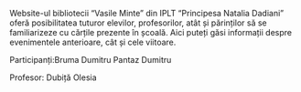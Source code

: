Website-ul bibliotecii “Vasile Minte” 
din IPLT “Principesa Natalia Dadiani” oferă 
posibilitatea tuturor elevilor, profesorilor, 
atât și părinților să se familiarizeze cu cărțile prezente în școală. 
Aici puteți găsi informații despre evenimentele anterioare, cât și cele viitoare.







Participanți:Bruma Dumitru
             Pantaz Dumitru
             
            
Profesor: Dubiță Olesia

